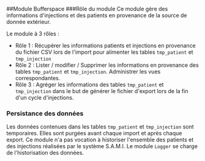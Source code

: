 ##Module Bufferspace
###Rôle du module
Ce module gère des informations d'injections et des patients en provenance de la source de donnée extérieur.

Le module à 3 rôles :
 - Rôle 1 : Récupérer les informations patients et injections en provenance du fichier CSV lors de l'import pour alimenter les tables `tmp_patient` et `tmp_injection`
 - Rôle 2 : Lister / modifier / Supprimer les informations en provenance des tables  `tmp_patient` et `tmp_injection`. Administrer les vues correspondantes.
 - Rôle 3 : Agréger les informations des tables  `tmp_patient` et `tmp_injection` dans le but de générer le fichier d'export lors de la fin d'un cycle d'injections.

### Persistance des données
Les données contenues dans les tables `tmp_patient` et `tmp_injection` sont temporaires.
Elles sont purgées avant chaque import et après chaque export.  Ce module n'a pas vocation à historiser l'ensemble des patients et des injections réalisées par le système S.A.M.I. 
Le module `Logger` se charge de l'historisation des données. 